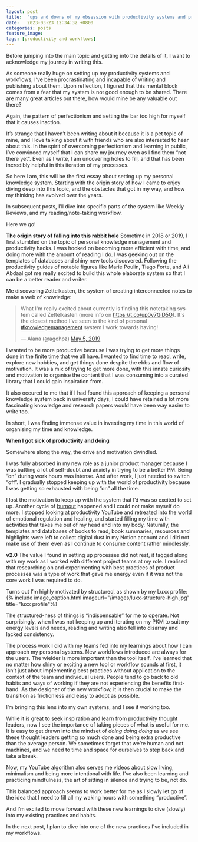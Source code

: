 ```yaml
---
layout: post
title:  "ups and downs of my obsession with productivity systems and processes"
date:   2023-03-23 12:34:32 +0800
categories: posts
feature_image:
tags: [productivity and workflows]
---
```


Before jumping into the main topic and getting into the details of it, I want to acknowledge my journey in writing this. 

As someone really huge on setting up my productivity systems and workflows, I’ve been procrastinating and incapable of writing and publishing about them. Upon reflection, I figured that this mental block comes from a fear that my system is not good enough to be shared. There are many great articles out there, how would mine be any valuable out there? 

Again, the pattern of perfectionism and setting the bar too high for myself that it causes inaction. 

It’s strange that I haven’t been writing about it because it is a pet topic of mine, and I love talking about it with friends who are also interested to hear about this. In the spirit of overcoming perfectionism and learning in public, I’ve convinced myself that I can share my journey even as I find them “not there yet”. Even as I write, I am uncovering holes to fill, and that has been incredibly helpful in this iteration of my processes.  

So here I am, this will be the first essay about setting up my personal knowledge system. Starting with the origin story of how I came to enjoy diving deep into this topic, and the obstacles that got in my way, and how my thinking has evolved over the years. 

In subsequent posts, I’ll dive into specific parts of the system like Weekly Reviews, and my reading/note-taking workflow. 

Here we go! 

<!--more-->

**The origin story of falling into this rabbit hole** 
Sometime in 2018 or 2019, I first stumbled on the topic of personal knowledge management and productivity hacks. I was hooked on becoming more efficient with time, and doing more with the amount of reading I do. I was geeking out on the templates of databases and shiny new tools discovered. Following the productivity guides of notable figures like Marie Poulin, Tiago Forte, and Ali Abdaal got me really excited to build this whole elaborate system so that I can be a better reader and writer. 

Me discovering Zettelkasten, the system of creating interconnected notes to make a web of knowledge: 

<blockquote class="twitter-tweet"><p lang="en" dir="ltr">What I&#39;m really excited about currently is finding this notetaking system called Zettelkasten (more info on <a href="https://t.co/up0v7GiD5O">https://t.co/up0v7GiD5O</a>). It&#39;s the closest method I&#39;ve seen to the kind of personal <a href="https://twitter.com/hashtag/knowledgemanagement?src=hash&amp;ref_src=twsrc%5Etfw">#knowledgemanagement</a> system I work towards having!</p>&mdash; Alana (@agohpz) <a href="https://twitter.com/agohpz/status/1125047432046206976?ref_src=twsrc%5Etfw">May 5, 2019</a></blockquote> <script async src="https://platform.twitter.com/widgets.js" charset="utf-8"></script>

I wanted to be more productive because I was trying to get more things done in the finite time that we all have. I wanted to find time to read, write, explore new hobbies, and get things done despite the ebbs and flow of motivation. It was a mix of trying to get more done, with this innate curiosity and motivation to organise the content that I was consuming into a curated library that I could gain inspiration from. 

It also occured to me that if I had found this approach of keeping a personal knowledge system back in university days, I could have retained a lot more fascinating knowledge and research papers would have been way easier to write too. 

In short, I was finding immense value in investing my time in this world of organising my time and knowledge.   

**When I got sick of productivity and doing** 

Somewhere along the way, the drive and motivation dwindled. 

I was fully absorbed in my new role as a junior product manager because I was battling a lot of self-doubt and anxiety in trying to be a better PM. Being “on” during work hours was intense. And after work, I just needed to switch “off”. I gradually stopped keeping up with the world of productivity because I was getting so exhausted with being “on” all the time. 

I lost the motivation to keep up with the system that I’d was so excited to set up. Another cycle of [burnout](https://alanagoh.com/on-burnout) happened and I could not make myself do more. I stopped looking at productivity YouTube and retreated into the world of emotional regulation and healing, and started filling my time with activities that takes me out of my head and into my body. Naturally, the templates and databases of books to read, book summaries, resources and highlights were left to collect digital dust in my Notion account and I did not make use of them even as I continue to consume content rather mindlessly.  

**v2.0** 
The value I found in setting up processes did not rest, it tagged along with my work as I worked with different project teams at my role. I realised that researching on and experimenting with best practices of product processes was a type of work that gave me energy even if it was not the core work I was required to do. 

Turns out I’m highly motivated by structured, as shown by my Luxx profile: 
{% include image_caption.html imageurl="/images/luxx-structure-high.jpg" title="luxx profile"%}

The structured-ness of things is “indispensable” for me to operate. Not surprisingly, when I was not keeping up and iterating on my PKM to suit my energy levels and needs, reading and writing also fell into disarray and lacked consistency. 

The process work I did with my teams fed into my learnings about how I can approach my personal systems. New workflows introduced are always for the users. The wielder is more important than the tool itself. I’ve learned that no matter how shiny or exciting a new tool or workflow sounds at first, it isn’t just about implementing best practices without application to the context of the team and individual users. People tend to go back to old habits and ways of working if they are not experiencing the benefits first-hand. As the designer of the new workflow, it is then crucial to make the transition as frictionless and easy to adopt as possible. 

I’m bringing this lens into my own systems, and I see it working too.  

While it is great to seek inspiration and learn from productivity thought leaders, now I see the importance of taking pieces of what is useful for me. It is easy to get drawn into the mindset of *doing doing doing* as we see these thought leaders getting so much done and being extra productive than the average person. We sometimes forget that we’re human and not machines, and we need to time and space for ourselves to step back and take a break. 

Now, my YouTube algorithm also serves me videos about slow living, minimalism and being more intentional with life. I’ve also been learning and practicing mindfulness, the art of sitting in silence and trying to be, not do. 

This balanced approach seems to work better for me as I slowly let go of the idea that I need to fill all my waking hours with something “productive”. 

And I’m excited to move forward with these new learnings to dive (slowly) into my existing practices and habits. 

In the next post, I plan to dive into one of the new practices I've included in my workflows.  